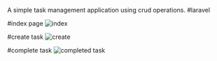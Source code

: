 A simple task management application
using crud operations. #laravel


#index page
![index](https://github.com/nazmul609/task_manager/assets/69470912/3c365897-c316-4df4-8120-8e9f5e5a3ef0)

#create task
![create ](https://github.com/nazmul609/task_manager/assets/69470912/0d20c1e2-6043-4dd4-a27b-f3ca10141d4b)

#complete task
![completed task ](https://github.com/nazmul609/task_manager/assets/69470912/ead1fe6e-40c4-480d-922f-bc69768616b1)
